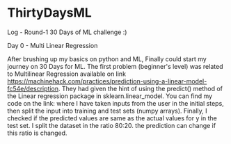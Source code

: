 # ThirtyDaysML

Log - Round-1 30 Days of ML challenge :)


Day 0 - Multi Linear Regression

After brushing up my basics on python and ML, Finally could start my journey on 30 Days for ML. The first problem (beginner's level) was related to Multilinear Regression available on link https://machinehack.com/practices/prediction-using-a-linear-model-fc54e/description. They had given the hint of using the predict() method of the Linear regression package in sklearn.linear_model. You can find my code on the link: where I have taken inputs from the user in the initial steps, then split the input into training and test sets (numpy arrays). Finally, I checked if the predicted values are same as the actual values for y in the test set. I split the dataset in the ratio 80:20. the prediction can change if this ratio is changed.
